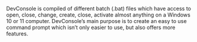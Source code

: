 DevConsole is compiled of different batch (.bat) files which have access to open, close, change, create, close, activate almost anything on a Windows 10 or 11 computer. DevConsole’s main purpose is to create an easy to use command prompt which isn’t only easier to use, but also offers more features.
